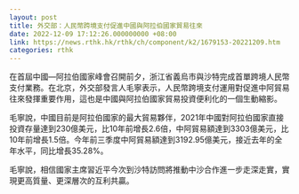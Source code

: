 ```yaml
---
layout: post
title: 外交部：人民幣跨境支付促進中國與阿拉伯國家貿易往來
date: 2022-12-09 17:12:26.000000000 +08:00
link: https://news.rthk.hk/rthk/ch/component/k2/1679153-20221209.htm
categories: rthk
---
```


在首屆中國—阿拉伯國家峰會召開前夕，浙江省義烏市與沙特完成首單跨境人民幣支付業務。在北京，外交部發言人毛寧表示，人民幣跨境支付運用對促進中阿貿易往來發揮重要作用，這也是中國與阿拉伯國家貿易投資便利化的一個生動縮影。

毛寧說，中國目前是阿拉伯國家的最大貿易夥伴，2021年中國對阿拉伯國家直接投資存量達到230億美元，比10年前增長2.6倍，中阿貿易額達到3303億美元，比10年前增長1.5倍。今年前三季度中阿貿易額達到3192.95億美元，接近去年的全年水平，同比增長35.28%。

毛寧說，相信國家主席習近平今次到沙特訪問將推動中沙合作進一步走深走實，實現更高質量、更深層次的互利共贏。
